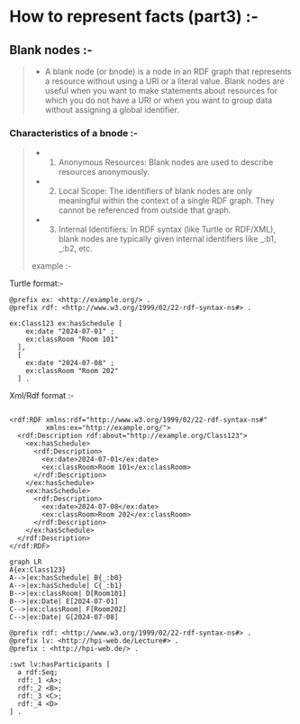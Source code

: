 # How to represent facts (part3) :-

## Blank nodes :-

> - A blank node (or bnode) is a node in an RDF graph that represents a resource without using a URI or a literal value. Blank nodes are useful when you want to make statements about resources for which you do not have a URI or when you want to group data without assigning a global identifier.

### Characteristics of a bnode :-

> - 1. Anonymous Resources: Blank nodes are used to describe resources anonymously.
> - 2. Local Scope: The identifiers of blank nodes are only meaningful within the context of a single RDF graph. They cannot be referenced from outside that graph.
> - 3. Internal Identifiers: In RDF syntax (like Turtle or RDF/XML), blank nodes are typically given internal identifiers like _:b1, _:b2, etc.
>
> example :-

Turtle format:-

```
@prefix ex: <http://example.org/> .
@prefix rdf: <http://www.w3.org/1999/02/22-rdf-syntax-ns#> .

ex:Class123 ex:hasSchedule [
    ex:date "2024-07-01" ;
    ex:classRoom "Room 101"
  ],
  [
    ex:date "2024-07-08" ;
    ex:classRoom "Room 202"
  ] .
```

Xml/Rdf format :-

```

<rdf:RDF xmlns:rdf="http://www.w3.org/1999/02/22-rdf-syntax-ns#"
         xmlns:ex="http://example.org/">
  <rdf:Description rdf:about="http://example.org/Class123">
    <ex:hasSchedule>
      <rdf:Description>
        <ex:date>2024-07-01</ex:date>
        <ex:classRoom>Room 101</ex:classRoom>
      </rdf:Description>
    </ex:hasSchedule>
    <ex:hasSchedule>
      <rdf:Description>
        <ex:date>2024-07-08</ex:date>
        <ex:classRoom>Room 202</ex:classRoom>
      </rdf:Description>
    </ex:hasSchedule>
  </rdf:Description>
</rdf:RDF>

```

```mermaid
graph LR
A{ex:Class123}
A-->|ex:hasSchedule| B{_:b0}
A-->|ex:hasSchedule| C{_:b1}
B-->|ex:classRoom| D[Room101]
B-->|ex:Date| E[2024-07-01]
C-->|ex:classRoom| F[Room202]
C-->|ex:Date| G[2024-07-08]
```

```
@prefix rdf: <http://www.w3.org/1999/02/22-rdf-syntax-ns#> .
@prefix lv: <http://hpi-web.de/Lecture#> .
@prefix : <http://hpi-web.de/> .

:swt lv:hasParticipants [
  a rdf:Seq;
  rdf:_1 <A>;
  rdf:_2 <B>;
  rdf:_3 <C>;
  rdf:_4 <D>
] .
```

